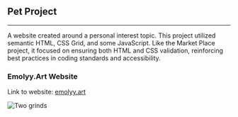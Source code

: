
<title>Pet Project</title>
<meta property="og:title" content="Item 1"/>
<meta name="description" content="Longer description that will appear on Google and the likes. " />
<meta property="og:description" content="Short description tagline for embeds." />

</head>

<section id="" class="content">


## Pet Project

---

A website created around a personal interest topic. This project utilized semantic HTML, CSS Grid, and some JavaScript. Like the Market Place project, it focused on ensuring both HTML and CSS validation, reinforcing best practices in coding standards and accessibility.

### Emolyy.Art Website

Link to website: [emolyy.art](https://emolyy.art/)

![Two grinds](https://imagedelivery.net/2DJRavW3O9VLw5fFBBZYRA/49bd6682-6073-4ad5-a4c5-566066539500/public)

</section>
